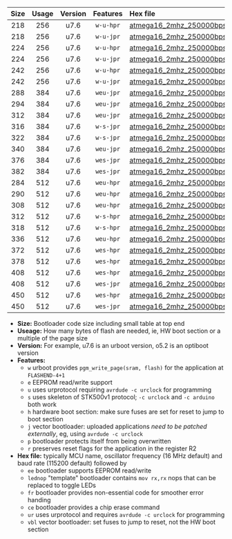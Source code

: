 |Size|Usage|Version|Features|Hex file|
|:-:|:-:|:-:|:-:|:--|
|218|256|u7.6|`w-u-hpr`|[atmega16_2mhz_250000bps_ur.hex](https://raw.githubusercontent.com/stefanrueger/urboot/main/atmega16_2mhz_250000bps_ur.hex)|
|218|256|u7.6|`w-u-jpr`|[atmega16_2mhz_250000bps_ur_vbl.hex](https://raw.githubusercontent.com/stefanrueger/urboot/main/atmega16_2mhz_250000bps_ur_vbl.hex)|
|224|256|u7.6|`w-u-hpr`|[atmega16_2mhz_250000bps_lednop_ur.hex](https://raw.githubusercontent.com/stefanrueger/urboot/main/atmega16_2mhz_250000bps_lednop_ur.hex)|
|224|256|u7.6|`w-u-jpr`|[atmega16_2mhz_250000bps_lednop_ur_vbl.hex](https://raw.githubusercontent.com/stefanrueger/urboot/main/atmega16_2mhz_250000bps_lednop_ur_vbl.hex)|
|242|256|u7.6|`w-u-hpr`|[atmega16_2mhz_250000bps_lednop_fr_ur.hex](https://raw.githubusercontent.com/stefanrueger/urboot/main/atmega16_2mhz_250000bps_lednop_fr_ur.hex)|
|242|256|u7.6|`w-u-jpr`|[atmega16_2mhz_250000bps_lednop_fr_ur_vbl.hex](https://raw.githubusercontent.com/stefanrueger/urboot/main/atmega16_2mhz_250000bps_lednop_fr_ur_vbl.hex)|
|288|384|u7.6|`weu-jpr`|[atmega16_2mhz_250000bps_ee_ur_vbl.hex](https://raw.githubusercontent.com/stefanrueger/urboot/main/atmega16_2mhz_250000bps_ee_ur_vbl.hex)|
|294|384|u7.6|`weu-jpr`|[atmega16_2mhz_250000bps_ee_lednop_ur_vbl.hex](https://raw.githubusercontent.com/stefanrueger/urboot/main/atmega16_2mhz_250000bps_ee_lednop_ur_vbl.hex)|
|312|384|u7.6|`weu-jpr`|[atmega16_2mhz_250000bps_ee_lednop_fr_ur_vbl.hex](https://raw.githubusercontent.com/stefanrueger/urboot/main/atmega16_2mhz_250000bps_ee_lednop_fr_ur_vbl.hex)|
|316|384|u7.6|`w-s-jpr`|[atmega16_2mhz_250000bps_vbl.hex](https://raw.githubusercontent.com/stefanrueger/urboot/main/atmega16_2mhz_250000bps_vbl.hex)|
|322|384|u7.6|`w-s-jpr`|[atmega16_2mhz_250000bps_lednop_vbl.hex](https://raw.githubusercontent.com/stefanrueger/urboot/main/atmega16_2mhz_250000bps_lednop_vbl.hex)|
|340|384|u7.6|`weu-jpr`|[atmega16_2mhz_250000bps_ee_lednop_fr_ce_ur_vbl.hex](https://raw.githubusercontent.com/stefanrueger/urboot/main/atmega16_2mhz_250000bps_ee_lednop_fr_ce_ur_vbl.hex)|
|376|384|u7.6|`wes-jpr`|[atmega16_2mhz_250000bps_ee_vbl.hex](https://raw.githubusercontent.com/stefanrueger/urboot/main/atmega16_2mhz_250000bps_ee_vbl.hex)|
|382|384|u7.6|`wes-jpr`|[atmega16_2mhz_250000bps_ee_lednop_vbl.hex](https://raw.githubusercontent.com/stefanrueger/urboot/main/atmega16_2mhz_250000bps_ee_lednop_vbl.hex)|
|284|512|u7.6|`weu-hpr`|[atmega16_2mhz_250000bps_ee_ur.hex](https://raw.githubusercontent.com/stefanrueger/urboot/main/atmega16_2mhz_250000bps_ee_ur.hex)|
|290|512|u7.6|`weu-hpr`|[atmega16_2mhz_250000bps_ee_lednop_ur.hex](https://raw.githubusercontent.com/stefanrueger/urboot/main/atmega16_2mhz_250000bps_ee_lednop_ur.hex)|
|308|512|u7.6|`weu-hpr`|[atmega16_2mhz_250000bps_ee_lednop_fr_ur.hex](https://raw.githubusercontent.com/stefanrueger/urboot/main/atmega16_2mhz_250000bps_ee_lednop_fr_ur.hex)|
|312|512|u7.6|`w-s-hpr`|[atmega16_2mhz_250000bps.hex](https://raw.githubusercontent.com/stefanrueger/urboot/main/atmega16_2mhz_250000bps.hex)|
|318|512|u7.6|`w-s-hpr`|[atmega16_2mhz_250000bps_lednop.hex](https://raw.githubusercontent.com/stefanrueger/urboot/main/atmega16_2mhz_250000bps_lednop.hex)|
|336|512|u7.6|`weu-hpr`|[atmega16_2mhz_250000bps_ee_lednop_fr_ce_ur.hex](https://raw.githubusercontent.com/stefanrueger/urboot/main/atmega16_2mhz_250000bps_ee_lednop_fr_ce_ur.hex)|
|372|512|u7.6|`wes-hpr`|[atmega16_2mhz_250000bps_ee.hex](https://raw.githubusercontent.com/stefanrueger/urboot/main/atmega16_2mhz_250000bps_ee.hex)|
|378|512|u7.6|`wes-hpr`|[atmega16_2mhz_250000bps_ee_lednop.hex](https://raw.githubusercontent.com/stefanrueger/urboot/main/atmega16_2mhz_250000bps_ee_lednop.hex)|
|408|512|u7.6|`wes-hpr`|[atmega16_2mhz_250000bps_ee_lednop_fr.hex](https://raw.githubusercontent.com/stefanrueger/urboot/main/atmega16_2mhz_250000bps_ee_lednop_fr.hex)|
|408|512|u7.6|`wes-jpr`|[atmega16_2mhz_250000bps_ee_lednop_fr_vbl.hex](https://raw.githubusercontent.com/stefanrueger/urboot/main/atmega16_2mhz_250000bps_ee_lednop_fr_vbl.hex)|
|450|512|u7.6|`wes-hpr`|[atmega16_2mhz_250000bps_ee_lednop_fr_ce.hex](https://raw.githubusercontent.com/stefanrueger/urboot/main/atmega16_2mhz_250000bps_ee_lednop_fr_ce.hex)|
|450|512|u7.6|`wes-jpr`|[atmega16_2mhz_250000bps_ee_lednop_fr_ce_vbl.hex](https://raw.githubusercontent.com/stefanrueger/urboot/main/atmega16_2mhz_250000bps_ee_lednop_fr_ce_vbl.hex)|

- **Size:** Bootloader code size including small table at top end
- **Useage:** How many bytes of flash are needed, ie, HW boot section or a multiple of the page size
- **Version:** For example, u7.6 is an urboot version, o5.2 is an optiboot version
- **Features:**
  + `w` urboot provides `pgm_write_page(sram, flash)` for the application at `FLASHEND-4+1`
  + `e` EEPROM read/write support
  + `u` uses urprotocol requiring `avrdude -c urclock` for programming
  + `s` uses skeleton of STK500v1 protocol; `-c urclock` and `-c arduino` both work
  + `h` hardware boot section: make sure fuses are set for reset to jump to boot section
  + `j` vector bootloader: uploaded applications *need to be patched externally*, eg, using `avrdude -c urclock`
  + `p` bootloader protects itself from being overwritten
  + `r` preserves reset flags for the application in the register R2
- **Hex file:** typically MCU name, oscillator frequency (16 MHz default) and baud rate (115200 default) followed by
  + `ee` bootloader supports EEPROM read/write
  + `lednop` "template" bootloader contains `mov rx,rx` nops that can be replaced to toggle LEDs
  + `fr` bootloader provides non-essential code for smoother error handing
  + `ce` bootloader provides a chip erase command
  + `ur` uses urprotocol and requires `avrdude -c urclock` for programming
  + `vbl` vector bootloader: set fuses to jump to reset, not the HW boot section
